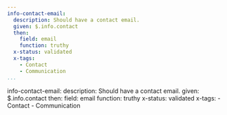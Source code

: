 ```yaml
---
info-contact-email:
  description: Should have a contact email.
  given: $.info.contact
  then:
    field: email
    function: truthy
  x-status: validated
  x-tags:
    - Contact
    - Communication    
...
```

info-contact-email:
  description: Should have a contact email.
  given: $.info.contact
  then:
    field: email
    function: truthy
  x-status: validated
  x-tags:
    - Contact
    - Communication    